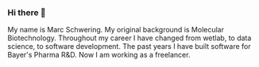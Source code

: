 ### Hi there 👋

My name is Marc Schwering. My original background is Molecular Biotechnology. Throughout my career I have changed from wetlab, to data science, to software development. The past years I have built software for Bayer's Pharma R&D. Now I am working as a freelancer.
